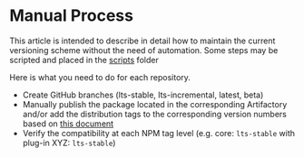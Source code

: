 # Manual Process
This article is intended to describe in detail how to maintain the current versioning scheme without the need of automation. Some steps may be scripted and placed in the [scripts] folder

Here is what you need to do for each repository.
- Create GitHub branches (lts-stable, lts-incremental, latest, beta)
- Manually publish the package located in the corresponding Artifactory and/or add the distribution tags to the corresponding version numbers based on [this document](https://docs.google.com/spreadsheets/d/1PsSn1Yvs6L-uh8Y86D9_P5JMbj_2Lv-AOr5BtjXR3H8/edit?usp=sharing)
- Verify the compatibility at each NPM tag level (e.g. core: `lts-stable` with plug-in XYZ: `lts-stable`)

[scripts]: /scripts/